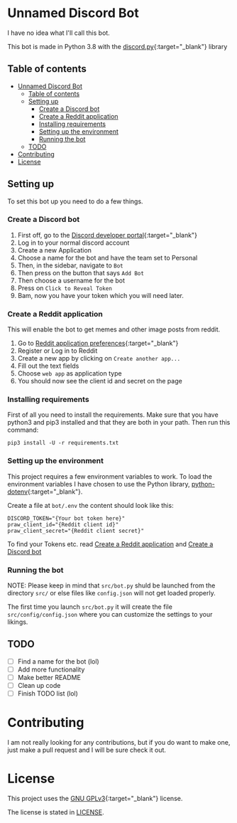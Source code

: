 # Unnamed Discord Bot

I have no idea what I'll call this bot.

This bot is made in Python 3.8 with the [discord.py](https://github.com/Rapptz/discord.py){:target="_blank"} library

## Table of contents

- [Unnamed Discord Bot](#unnamed-discord-bot)
  - [Table of contents](#table-of-contents)
  - [Setting up](#setting-up)
    - [Create a Discord bot](#create-a-discord-bot)
    - [Create a Reddit application](#create-a-reddit-application)
    - [Installing requirements](#installing-requirements)
    - [Setting up the environment](#setting-up-the-environment)
    - [Running the bot](#running-the-bot)
  - [TODO](#todo)
- [Contributing](#contributing)
- [License](#license)

## Setting up

To set this bot up you need to do a few things.

### Create a Discord bot

1. First off, go to the [Discord developer portal](https://discord.com/developers/applications){:target="_blank"}
2. Log in to your normal discord account
3. Create a new Application
4. Choose a name for the bot and have the team set to Personal
5. Then, in the sidebar, navigate to `Bot`
6. Then press on the button that says `Add Bot`
7. Then choose a username for the bot
8. Press on `Click to Reveal Token`
9. Bam, now you have your token which you will need later.

### Create a Reddit application

This will enable the bot to get memes and other image posts from reddit.

1. Go to [Reddit application preferences](https://www.reddit.com/prefs/apps){:target="_blank"}
2. Register or Log in to Reddit
3. Create a new app by clicking on `Create another app...`
4. Fill out the text fields
5. Choose `web app` as application type
6. You should now see the client id and secret on the page

### Installing requirements

First of all you need to install the requirements.
Make sure that you have python3 and pip3 installed and that they are both in your path. Then run this command:

    pip3 install -U -r requirements.txt

### Setting up the environment

This project requires a few environment variables to work.
To load the environment variables I have chosen to use the Python library, [python-dotenv](https://pypi.org/project/python-dotenv/){:target="_blank"}.

Create a file at `bot/.env` the content should look like this:

    DISCORD_TOKEN="{Your bot token here}"
    praw_client_id="{Reddit client id}"
    praw_client_secret="{Reddit client secret}"

To find your Tokens etc. read [Create a Reddit application](#create-a-reddit-application) and [Create a Discord bot](#create-a-discord-bot)

### Running the bot

NOTE: Please keep in mind that `src/bot.py` shuld be launched from the directory `src/` or else files like `config.json` will not get loaded properly.

The first time you launch `src/bot.py` it will create the file `src/config/config.json` where you can customize the settings to your likings.

## TODO

- [ ] Find a name for the bot (lol)
- [ ] Add more functionality
- [ ] Make better README
- [ ] Clean up code
- [ ] Finish TODO list (lol)

# Contributing

I am not really looking for any contributions, but if you do want to make one, just make a pull request and I will be sure check it out.

# License

This project uses the [GNU GPLv3](https://choosealicense.com/licenses/gpl-3.0/){:target="_blank"} license.

The license is stated in [LICENSE](LICENSE).